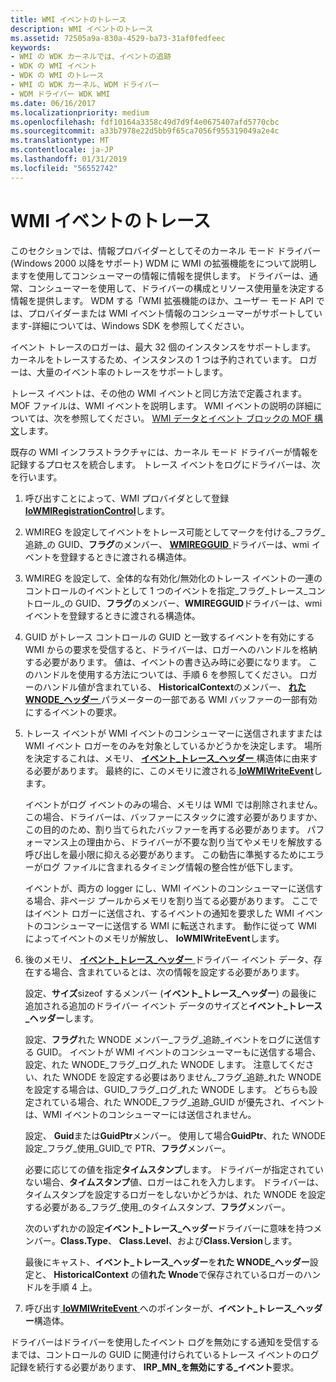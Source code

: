```yaml
---
title: WMI イベントのトレース
description: WMI イベントのトレース
ms.assetid: 72505a9a-830a-4529-ba73-31af0fedfeec
keywords:
- WMI の WDK カーネルでは、イベントの追跡
- WDK の WMI イベント
- WDK の WMI のトレース
- WMI の WDK カーネル、WDM ドライバー
- WDM ドライバー WDK WMI
ms.date: 06/16/2017
ms.localizationpriority: medium
ms.openlocfilehash: fdf10164a3358c49d7d9f4e0675407afd5770cbc
ms.sourcegitcommit: a33b7978e22d5bb9f65ca7056f955319049a2e4c
ms.translationtype: MT
ms.contentlocale: ja-JP
ms.lasthandoff: 01/31/2019
ms.locfileid: "56552742"
---
```

# <a name="wmi-event-tracing"></a>WMI イベントのトレース





このセクションでは、情報プロバイダーとしてそのカーネル モード ドライバー (Windows 2000 以降をサポート) WDM に WMI の拡張機能をについて説明しますを使用してコンシューマーの情報に情報を提供します。 ドライバーは、通常、コンシューマーを使用して、ドライバーの構成とリソース使用量を決定する情報を提供します。 WDM する「WMI 拡張機能のほか、ユーザー モード API では、プロバイダーまたは WMI イベント情報のコンシューマーがサポートしています-詳細については、Windows SDK を参照してください。

イベント トレースのロガーは、最大 32 個のインスタンスをサポートします。 カーネルをトレースするため、インスタンスの 1 つは予約されています。 ロガーは、大量のイベント率のトレースをサポートします。

トレース イベントは、その他の WMI イベントと同じ方法で定義されます。 MOF ファイルは、WMI イベントを説明します。 WMI イベントの説明の詳細については、次を参照してください。 [WMI データとイベント ブロックの MOF 構文](mof-syntax-for-wmi-data-and-event-blocks.md)します。

既存の WMI インフラストラクチャには、カーネル モード ドライバーが情報を記録するプロセスを統合します。 トレース イベントをログにドライバーは、次を行います。

1.  呼び出すことによって、WMI プロバイダとして登録[ **IoWMIRegistrationControl**](https://msdn.microsoft.com/library/windows/hardware/ff550480)します。

2.  WMIREG を設定してイベントをトレース可能としてマークを付ける\_フラグ\_追跡\_の GUID、**フラグ**のメンバー、 [ **WMIREGGUID** ](https://msdn.microsoft.com/library/windows/hardware/ff565827)ドライバーは、wmi イベントを登録するときに渡される構造体。

3.  WMIREG を設定して、全体的な有効化/無効化のトレース イベントの一連のコントロールのイベントとして 1 つのイベントを指定\_フラグ\_トレース\_コントロール\_の GUID、**フラグ**のメンバー、**WMIREGGUID**ドライバーは、wmi イベントを登録するときに渡される構造体。

4.  GUID がトレース コントロールの GUID と一致するイベントを有効にする WMI からの要求を受信すると、ドライバーは、ロガーへのハンドルを格納する必要があります。 値は、イベントの書き込み時に必要になります。 このハンドルを使用する方法については、手順 6 を参照してください。 ロガーのハンドル値が含まれている、 **HistoricalContext**のメンバー、 [**れた WNODE\_ヘッダー** ](https://msdn.microsoft.com/library/windows/hardware/ff566375)パラメーターの一部である WMI バッファーの一部有効にするイベントの要求。

5.  トレース イベントが WMI イベントのコンシューマーに送信されますまたは WMI イベント ロガーをのみを対象としているかどうかを決定します。 場所を決定するこれは、メモリ、 [**イベント\_トレース\_ヘッダー** ](https://msdn.microsoft.com/library/windows/hardware/ff544329)構造体に由来する必要があります。 最終的に、このメモリに渡される[ **IoWMIWriteEvent**](https://msdn.microsoft.com/library/windows/hardware/ff550520)します。

    イベントがログ イベントのみの場合、メモリは WMI では削除されません。 この場合、ドライバーは、バッファーにスタックに渡す必要がありますか、この目的のため、割り当てられたバッファーを再する必要があります。 パフォーマンス上の理由から、ドライバーが不要な割り当てやメモリを解放する呼び出しを最小限に抑える必要があります。 この勧告に準拠するためにエラーがログ ファイルに含まれるタイミング情報の整合性が低下します。

    イベントが、両方の logger にし、WMI イベントのコンシューマーに送信する場合、非ページ プールからメモリを割り当てる必要があります。 ここではイベント ロガーに送信され、するイベントの通知を要求した WMI イベントのコンシューマーに送信する WMI に転送されます。 動作に従って WMI によってイベントのメモリが解放し、 **IoWMIWriteEvent**します。

6.  後のメモリ、 [**イベント\_トレース\_ヘッダー** ](https://msdn.microsoft.com/library/windows/hardware/ff544329)ドライバー イベント データ、存在する場合、含まれているとは、次の情報を設定する必要があります。

    設定、**サイズ**sizeof するメンバー (**イベント\_トレース\_ヘッダー**) の最後に追加される追加のドライバー イベント データのサイズと**イベント\_トレース\_ヘッダー**します。

    設定、**フラグ**れた WNODE メンバー\_フラグ\_追跡\_イベントをログに送信する GUID。 イベントが WMI イベントのコンシューマーもに送信する場合、設定、れた WNODE\_フラグ\_ログ\_れた WNODE します。 注意してください、れた WNODE を設定する必要はありません\_フラグ\_追跡\_れた WNODE を設定する場合は、GUID\_フラグ\_ログ\_れた WNODE します。 どちらも設定されている場合、れた WNODE\_フラグ\_追跡\_GUID が優先され、イベントは、WMI イベントのコンシューマーには送信されません。

    設定、 **Guid**または**GuidPtr**メンバー。 使用して場合**GuidPtr**、れた WNODE 設定\_フラグ\_使用\_GUID\_で PTR、**フラグ**メンバー。

    必要に応じての値を指定**タイムスタンプ**します。 ドライバーが指定されていない場合、**タイムスタンプ**値、ロガーはこれを入力します。 ドライバーは、タイムスタンプを設定するロガーをしないかどうかは、れた WNODE を設定する必要がある\_フラグ\_使用\_のタイムスタンプ、**フラグ**メンバー。

    次のいずれかの設定**イベント\_トレース\_ヘッダー**ドライバーに意味を持つメンバー。**Class.Type**、 **Class.Level**、および**Class.Version**します。

    最後にキャスト、**イベント\_トレース\_ヘッダー**を**れた WNODE\_ヘッダー**設定と、 **HistoricalContext** の値**れた Wnode**で保存されているロガーのハンドルを手順 4 上。

7.  呼び出す[ **IoWMIWriteEvent** ](https://msdn.microsoft.com/library/windows/hardware/ff550520)へのポインターが、**イベント\_トレース\_ヘッダー**構造体。

ドライバーはドライバーを使用したイベント ログを無効にする通知を受信するまでは、コントロールの GUID に関連付けられているトレース イベントのログ記録を続行する必要があります、 **IRP\_MN\_を無効にする\_イベント**要求。

 

 




